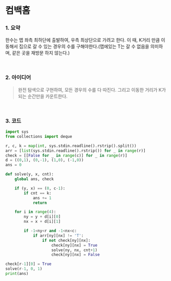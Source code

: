 # 컴백홈

### 1. 요약

한수는 맵 좌측 최하단에 출발하여, 우측 최상단으로 가려고 한다. 이 때, K거리 만큼 이동해서 집으로 갈 수 있는 경우의 수를 구해야한다.(맵에있는 T는 갈 수 없음을 의미하며, 같은 곳을 재방문 하지 않는다.)

<br/>

### 2. 아이디어

>  완전 탐색으로 구현하여, 모든 경우의 수를 다 따진다. 그리고 이동한 거리가 K가 되는 순간만을 카운트한다.

<br/>

### 3. 코드

```python
import sys
from collections import deque

r, c, k = map(int, sys.stdin.readline().rstrip().split())
arr = [list(sys.stdin.readline().rstrip()) for _ in range(r)]
check = [[False for _ in range(c)] for _ in range(r)]
d = ((0,1), (0,-1), (1,0), (-1,0))
ans = 0

def solve(y, x, cnt):
    global ans, check

    if (y, x) == (0, c-1):
        if cnt == k:
            ans += 1
            return

    for i in range(4):
        ny = y + d[i][0]
        nx = x + d[i][1]

        if -1<ny<r and -1<nx<c:
            if arr[ny][nx] != 'T':
                if not check[ny][nx]:
                    check[ny][nx] = True
                    solve(ny, nx, cnt+1)
                    check[ny][nx] = False

check[r-1][0] = True
solve(r-1, 0, 1)
print(ans)
```

